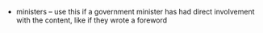 - ministers – use this if a government minister has had direct involvement with the content, like if they wrote a foreword